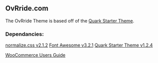 ## OvRride.com

The OvRride Theme is based off of the [Quark Starter Theme](http://quarktheme.com/).


### Dependancies:

[normalize.css v2.1.2](git.io/normalize)
[Font Awesome v3.2.1](http://fortawesome.github.io/Font-Awesome/)
[Quark Starter Theme v1.2.4](https://github.com/maddisondesigns/Quark)

[WooCommerce Users Guide](http://docs.woothemes.com/documentation/plugins/woocommerce/woocommerce-user-guide/)